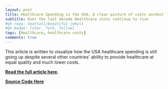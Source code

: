 ```yaml
---
layout: post
title: Healthcare Spending in the USA; A clear picture of costs unchecked
subtitle: Over the last decade Healthcare costs continue to rise
#gh-repo: daattali/beautiful-jekyll
#gh-badge: [star, fork, follow]
tags: [Healthcare, healthcare costs]
comments: true
---
```


This article is written to visualize how the USA healthcare spending is still going up despite several other countries' ability to provide healthcare at equal quality and much lower costs. 

**[Read the full article here](https://medium.com/@michellibelly/healthcare-spending-in-the-us-a-clear-picture-of-costs-unchecked-bb6fd288eda?sk=8ac260f4cbf0e896a2ac8ebb4176f64d).**

**[Source Code Here](https://github.com/michhottinger/healthcare_spending)**
